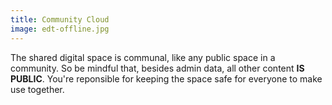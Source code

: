 ```yaml
---
title: Community Cloud
image: edt-offline.jpg
---
```


The shared digital space is communal, like any public space in a community. So be mindful that, besides admin data, all other content **IS PUBLIC**. You're reponsible for keeping the space safe for everyone to make use together.

<app-button :color="true" target="_self" link="/guide-lines" text="Read guide-lines"></app-button>

<app-button localurl=":8086/all/https://docs.earthdefenderstoolkit.com/device-usage/bundled-applications/file-management/storing-locally" text="Read documentation"></app-button>
